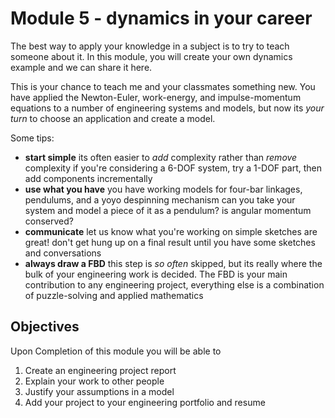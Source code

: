 # Module 5 - dynamics in your career

The best way to apply your knowledge in a subject is to try to teach
someone about it. In this module, you will create your own dynamics
example and we can share it here. 

This is your chance to teach me and your classmates something new. You
have applied the Newton-Euler, work-energy, and impulse-momentum
equations to a number of engineering systems and models, but now its
_your turn_ to choose an application and create a model. 

Some tips:
- __start simple__ its often easier to _add_ complexity rather than _remove_
  complexity if you're considering a 6-DOF system, try a 1-DOF part, then add
components incrementally
- __use what you have__ you have working models for four-bar linkages,
  pendulums, and a yoyo despinning mechanism can you take your system and model
a piece of it as a pendulum? is angular momentum conserved?
- __communicate__ let us know what you're working on simple sketches are great!
  don't get hung up on a final result until you have some sketches and
conversations
- __always draw a FBD__ this step is _so often_ skipped, but its really where
  the bulk of your engineering work is decided. The FBD is your main
contribution to any engineering project, everything else is a combination of
puzzle-solving and applied mathematics

## Objectives

Upon Completion of this module you will be able to 

1. Create an engineering project report
2. Explain your work to other people
3. Justify your assumptions in a model
4. Add your project to your engineering portfolio and resume
